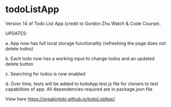 # todoListApp

Version 14 of Todo List App (credit to Gordon Zhu Watch & Code Course).

UPDATES:

a. App now has full local storage functionality (refreshing the page does not delete todos)

b. Each todo now has a working input to change todos and an updated delete button

c. Searching for todos is now enabled

d. Over time, tests will be added to todoApp.test.js file for cloners to test capabilities of app. All dependencies required are in package.json file

View here https://oreakintobi.github.io/todoListApp/
